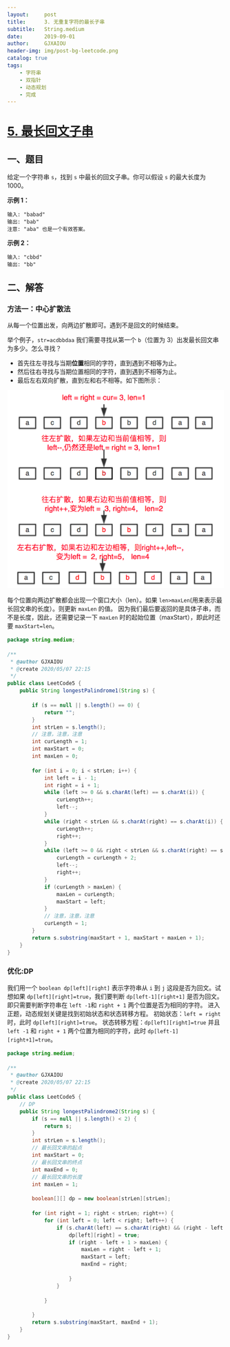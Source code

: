 ```yaml
---
layout:     post
title:      3. 无重复字符的最长子串
subtitle:   String.medium
date:       2019-09-01
author:     GJXAIOU
header-img: img/post-bg-leetcode.png
catalog: true
tags:
    - 字符串
	- 双指针
	- 动态规划
	- 完成
---
```


# [5. 最长回文子串](https://leetcode-cn.com/problems/longest-palindromic-substring/)

## 一、题目

给定一个字符串 `s`，找到 `s` 中最长的回文子串。你可以假设 `s` 的最大长度为 1000。

**示例 1：**

```
输入: "babad"
输出: "bab"
注意: "aba" 也是一个有效答案。
```

**示例 2：**

```
输入: "cbbd"
输出: "bb"
```



## 二、解答

### 方法一：中心扩散法

从每一个位置出发，向两边扩散即可。遇到不是回文的时候结束。

举个例子，`str=acdbbdaa` 我们需要寻找从第一个 `b`（位置为 3）出发最长回文串为多少。怎么寻找？

- 首先往左寻找与当期**位置**相同的字符，直到遇到不相等为止。
- 然后往右寻找与当期位置相同的字符，直到遇到不相等为止。
- 最后左右双向扩散，直到左和右不相等。如下图所示：

![image-20200507220956939](5.%E6%9C%80%E9%95%BF%E5%9B%9E%E6%96%87%E5%AD%90%E4%B8%B2.resource/image-20200507220956939.png)

每个位置向两边扩散都会出现一个窗口大小（len）。如果 `len>maxLen`(用来表示最长回文串的长度）。则更新 `maxLen` 的值。
因为我们最后要返回的是具体子串，而不是长度，因此，还需要记录一下 `maxLen` 时的起始位置（maxStart），即此时还要 `maxStart=len`。

```java
package string.medium;

/**
 * @author GJXAIOU
 * @create 2020/05/07 22:15
 */
public class LeetCode5 {
    public String longestPalindrome1(String s) {

        if (s == null || s.length() == 0) {
            return "";
        }
        int strLen = s.length();
        // 注意，注意，注意
        int curLength = 1;
        int maxStart = 0;
        int maxLen = 0;

        for (int i = 0; i < strLen; i++) {
            int left = i - 1;
            int right = i + 1;
            while (left >= 0 && s.charAt(left) == s.charAt(i)) {
                curLength++;
                left--;
            }
            while (right < strLen && s.charAt(right) == s.charAt(i)) {
                curLength++;
                right++;
            }
            while (left >= 0 && right < strLen && s.charAt(right) == s.charAt(left)) {
                curLength = curLength + 2;
                left--;
                right++;
            }
            if (curLength > maxLen) {
                maxLen = curLength;
                maxStart = left;
            }
            // 注意，注意，注意
            curLength = 1;
        }
        return s.substring(maxStart + 1, maxStart + maxLen + 1);
    }
}

```

### 优化:DP

我们用一个 `boolean dp[left][right]` 表示字符串从 `i` 到 `j` 这段是否为回文。试想如果 `dp[left][right]=true`，我们要判断 `dp[left-1][right+1]` 是否为回文。即只需要判断字符串在 `left -1`和 `right + 1` 两个位置是否为相同的字符。
进入正题，动态规划关键是找到初始状态和状态转移方程。
初始状态：`left = right` 时，此时 `dp[left][right]=true`。
状态转移方程：`dp[left][right]=true` 并且 `left -1` 和 `right + 1` 两个位置为相同的字符，此时 `dp[left-1][right+1]=true`。

```java
package string.medium;

/**
 * @author GJXAIOU
 * @create 2020/05/07 22:15
 */
public class LeetCode5 {
    // DP
    public String longestPalindrome2(String s) {
        if (s == null || s.length() < 2) {
            return s;
        }
        int strLen = s.length();
        // 最长回文串的起点
        int maxStart = 0;
        // 最长回文串的终点
        int maxEnd = 0;
        // 最长回文串的长度
        int maxLen = 1;

        boolean[][] dp = new boolean[strLen][strLen];

        for (int right = 1; right < strLen; right++) {
            for (int left = 0; left < right; left++) {
                if (s.charAt(left) == s.charAt(right) && (right - left <= 2 || dp[left + 1][right - 1])) {
                    dp[left][right] = true;
                    if (right - left + 1 > maxLen) {
                        maxLen = right - left + 1;
                        maxStart = left;
                        maxEnd = right;

                    }
                }

            }

        }
        return s.substring(maxStart, maxEnd + 1);
    }
}

```

